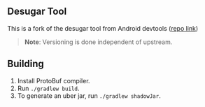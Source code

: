 ## Desugar Tool

This is a fork of the desugar tool from Android devtools ([repo link](https://android.googlesource.com/platform/external/desugar/))

> **Note**: Versioning is done independent of upstream.

## Building

1. Install ProtoBuf compiler.
2. Run `./gradlew build`.
3. To generate an uber jar, run `./gradlew shadowJar`.
